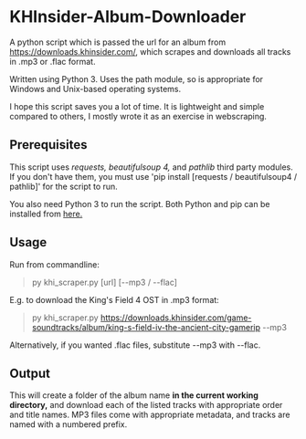 # KHInsider-Album-Downloader
A python script which is passed the url for an album from https://downloads.khinsider.com/, which scrapes and downloads all tracks in .mp3 or .flac format.

Written using Python 3. Uses the path module, so is appropriate for Windows and Unix-based operating systems.

I hope this script saves you a lot of time. It is lightweight and simple compared to others, I mostly wrote it as an exercise in webscraping.
<h2>Prerequisites</h2>
This script uses <i>requests, beautifulsoup 4,</i> and <i>pathlib</i> third party modules.
If you don't have them, you must use 'pip install [requests / beautifulsoup4 / pathlib]' for the script to run.

You also need Python 3 to run the script. Both Python and pip can be installed from [here.](https://www.python.org/downloads/)
<h2>Usage</h2>
Run from commandline:

> py khi_scraper.py [url] [--mp3 / --flac]

E.g. to download the King's Field 4 OST in .mp3 format:

> py khi_scraper.py https://downloads.khinsider.com/game-soundtracks/album/king-s-field-iv-the-ancient-city-gamerip --mp3

Alternatively, if you wanted .flac files, substitute --mp3 with --flac.

<h2>Output</h2>
This will create a folder of the album name <b>in the current working directory,</b> and download each of the listed tracks with appropriate order and title names. MP3 files come with appropriate metadata, and tracks are named with a numbered prefix.
